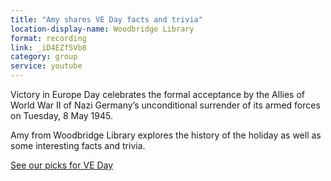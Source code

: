 ```yaml
---
title: "Amy shares VE Day facts and trivia"
location-display-name: Woodbridge Library
format: recording
link: _iD4EZf5Vb8
category: group
service: youtube
---
```


Victory in Europe Day celebrates the formal acceptance by the Allies of World War II of Nazi Germany’s unconditional surrender of its armed forces on Tuesday, 8 May 1945.

Amy from Woodbridge Library explores the history of the holiday as well as some interesting facts and trivia.

[See our picks for VE Day](https://www.suffolklibraries.co.uk/elibrary/picks/2020-05-06-ve-day)
